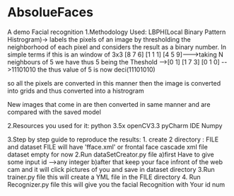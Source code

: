 # AbsolueFaces
A demo Facial recognition 
1.Methodology Used:
LBPH(Local Binary Pattern Histrogram)-> labels the pixels of an image by thresholding the neighborhood of each pixel and considers the result as a binary number. 
In simple terms if this is an window of 3x3
[8  7   6]                                                                  [1  1   1]
[4  5   9]--->taking N neighbours of 5 we have thus 5 being the Theshold -->[0      1]
[1  7   3]                                                                  [0   1  0]
-->11101010 the thus value of 5 is now deci(11101010)

so all the pixels are converted in this manner
then the image is converted into grids and thus converted into a histrogram

New images that come in are then converted in same manner and are compared with the saved model

2.Resources you used for it:
python 3.5x
openCV3.3
pyCharm IDE
Numpy

3.Step by step guide to reproduce the results:
        1. create 2 directory : FILE and dataset
                                FILE will have 'fface.xml' or frontal face cascade xml file
                                dataset empty for now
        2.Run dataSetCreator.py file
              a)first Have to give some input id -->any integer
              b)after that keep your face infront of the web cam and it will click pictures of you and save in dataset directory
        3.Run trainer.py file
              this will create a YML file in the FILE directory
        4. Run Recognizer.py file
              this will give you the facial Recognition with Your id num
      
 
